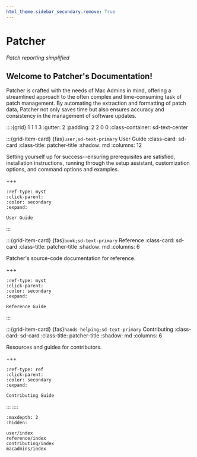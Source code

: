 ```yaml
---
html_theme.sidebar_secondary.remove: True
---
```


# Patcher

*Patch reporting simplified*

## Welcome to Patcher's Documentation!

Patcher is crafted with the needs of Mac Admins in mind, offering a streamlined approach to the often complex and time-consuming task of patch management. By automating the extraction and formatting of patch data, Patcher not only saves time but also ensures accuracy and consistency in the management of software updates.

::::{grid} 1 1 1 3
:gutter: 2
:padding: 2 2 0 0
:class-container: sd-text-center

:::{grid-item-card} {fas}`user;sd-text-primary` User Guide
:class-card: sd-card
:class-title: patcher-title
:shadow: md
:columns: 12

Setting yourself up for success--ensuring prerequisites are satisfied, installation instructions, running through the setup assistant, customization options, and command options and examples.

+++

```{button-ref} user/index
:ref-type: myst
:click-parent:
:color: secondary
:expand:

User Guide
```

:::

:::{grid-item-card} {fas}`book;sd-text-primary` Reference
:class-card: sd-card
:class-title: patcher-title
:shadow: md
:columns: 6

Patcher's source-code documentation for reference.

+++

```{button-ref} reference/index
:ref-type: myst
:click-parent:
:color: secondary
:expand:

Reference Guide
```

:::

:::{grid-item-card} {fas}`hands-helping;sd-text-primary` Contributing
:class-card: sd-card
:class-title: patcher-title
:shadow: md
:columns: 6

Resources and guides for contributors.

+++

```{button-ref} contributing_index
:ref-type: ref
:click-parent:
:color: secondary
:expand:

Contributing Guide
```

:::
::::

```{toctree}
:maxdepth: 2
:hidden:

user/index
reference/index
contributing/index
macadmins/index
```
